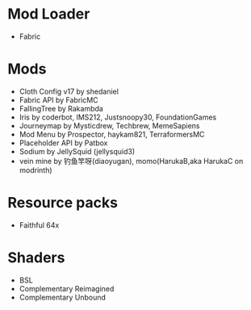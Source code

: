 # Mod Loader

- Fabric

# Mods

- Cloth Config v17 by shedaniel
- Fabric API by FabricMC
- FallingTree by Rakambda
- Iris by coderbot, IMS212, Justsnoopy30, FoundationGames
- Journeymap by Mysticdrew, Techbrew, MemeSapiens
- Mod Menu by Prospector, haykam821, TerraformersMC
- Placeholder API by Patbox
- Sodium by JellySquid (jellysquid3)
- vein mine by 钓鱼竿呀(diaoyugan), momo(HarukaB,aka HarukaC on modrinth)

# Resource packs

- Faithful 64x

# Shaders

- BSL
- Complementary Reimagined
- Complementary Unbound

